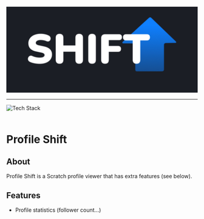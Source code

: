 ![banner](./static/banner.png)

---

![Tech Stack](https://skillicons.dev/icons?i=html,css,js) <br><br>


Profile Shift
=============

About
-----
Profile Shift is a Scratch profile viewer that has extra features (see below). 


Features
--------
* Profile statistics (follower count...)
